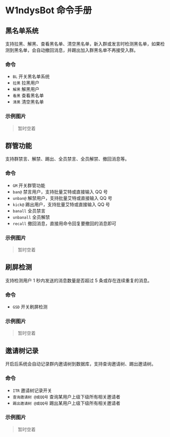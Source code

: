 # W1ndysBot 命令手册

## 黑名单系统

支持拉黑、解黑、查看黑名单、清空黑名单，新入群或发言时检测黑名单，如果检测到黑名单，会自动撤回消息，并踢出加入群黑名单不再接受入群。

### 命令

- `BL` 开关黑名单系统
- `拉黑` 拉黑用户
- `解黑` 解黑用户
- `看黑` 查看黑名单
- `清黑` 清空黑名单

### 示例图片

> 暂时空着

## 群管功能

支持群禁言、解禁、踢出、全员禁言、全员解禁、撤回消息等。

### 命令

- `GM` 开关群管功能
- `ban@` 禁言用户，支持批量艾特或直接输入 QQ 号
- `unban@` 解禁用户，支持批量艾特或直接输入 QQ 号
- `kick@` 踢出用户，支持批量艾特或直接输入 QQ 号
- `banall` 全员禁言
- `unbanall` 全员解禁
- `recall` 撤回消息，直接用命令回复要撤回的消息即可

### 示例图片

> 暂时空着

## 刷屏检测

支持检测用户 1 秒内发送的消息数量是否超过 5 条或存在连续重复的消息。

### 命令

- `GSD` 开关刷屏检测

### 示例图片

> 暂时空着

## 邀请树记录

开启后系统会自动记录群内邀请树到数据库，支持查询邀请树、踢出邀请树。

### 命令

- `ITR` 邀请树记录开关
- `查询邀请树 @或QQ号` 查询某用户上级下级所有相关邀请者
- `踢出邀请树 @或QQ号` 踢出某用户上级下级所有相关邀请者

### 示例图片

> 暂时空着
